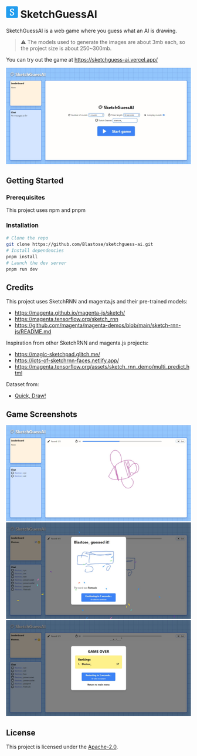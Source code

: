 # ![Logo](./static/favicon-32x32.png) SketchGuessAI

SketchGuessAI is a web game where you guess what an AI is drawing.

> ⚠️ The models used to generate the images are about 3mb each, so the project size is about 250~300mb.

You can try out the game at https://sketchguess-ai.vercel.app/

![Home](./readme-files/game_home.jpeg)

## Getting Started

### Prerequisites

This project uses npm and pnpm

### Installation

```sh
# Clone the repo
git clone https://github.com/Blastose/sketchguess-ai.git
# Install dependencies
pnpm install
# Launch the dev server
pnpm run dev
```

## Credits

This project uses SketchRNN and magenta.js and their pre-trained models:

- https://magenta.github.io/magenta-js/sketch/
- https://magenta.tensorflow.org/sketch_rnn
- https://github.com/magenta/magenta-demos/blob/main/sketch-rnn-js/README.md

Inspiration from other SketchRNN and magenta.js projects:

- https://magic-sketchpad.glitch.me/
- https://lots-of-sketchrnn-faces.netlify.app/
- https://magenta.tensorflow.org/assets/sketch_rnn_demo/multi_predict.html

Dataset from:

- [Quick, Draw!](https://quickdraw.withgoogle.com/data)

## Game Screenshots

![Drawing](./readme-files/game_drawing.jpeg)
![Guess](./readme-files/game_guess.jpeg)
![Game over](./readme-files/game_over.jpeg)

## License

This project is licensed under the [Apache-2.0](LICENSE).
